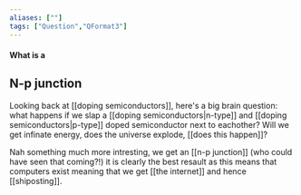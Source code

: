 ```yaml
---
aliases: [""]
tags: ["Question","QFormat3"]
---
```


#### What is a
## N-p junction
Looking back at [[doping semiconductors]], here's a big brain question: what happens if we slap a [[doping semiconductors|n-type]] and [[doping semiconductors|p-type]] doped semiconductor next to eachother? Will we get infinate energy, does the universe explode, [[does this happen]]?

Nah something much more intresting, we get an [[n-p junction]] (who could have seen that coming?!) it is clearly the best resault as this means that computers exist meaning that we get [[the internet]] and hence [[shiposting]].

